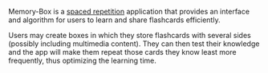 Memory-Box is a <a href="https://en.wikipedia.org/wiki/Spaced_repetition" target="_blank" rel="noopener noreferrer">spaced repetition</a> application that provides an interface and algorithm for users to learn and share flashcards efficiently.

Users may create boxes in which they store flashcards with several sides (possibly including multimedia content). They can then test their knowledge and the app will make them repeat those cards they know least more frequently, thus optimizing the learning time.
